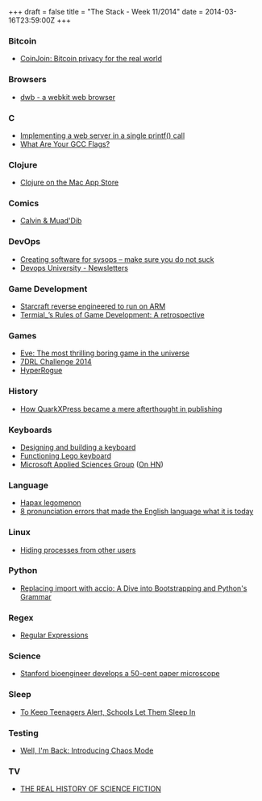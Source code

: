 +++
draft = false
title = "The Stack - Week 11/2014"
date = 2014-03-16T23:59:00Z
+++



### Bitcoin

 - [CoinJoin: Bitcoin privacy for the real world][Coinjoinbitcoinprivacyfortherealworld]

[Coinjoinbitcoinprivacyfortherealworld]: https://bitcointalk.org/index.php?topic=279249.0


### Browsers

 - [dwb - a webkit web browser][Dwbawebkitwebbrowser]

[Dwbawebkitwebbrowser]: http://portix.bitbucket.org/dwb/


### C

 - [Implementing a web server in a single printf() call][Implementingawebserverinasingleprintfcalltinyhackcom]
 - [What Are Your GCC Flags?][Whatareyourgccflagsxavierrocheshomework]

[Implementingawebserverinasingleprintfcalltinyhackcom]: http://tinyhack.com/2014/03/12/implementing-a-web-server-in-a-single-printf-call/
[Whatareyourgccflagsxavierrocheshomework]: http://blog.httrack.com/blog/2014/03/09/what-are-your-gcc-flags/


### Clojure

 - [Clojure on the Mac App Store][Clojureonthemacappstore]

[Clojureonthemacappstore]: https://nightweb.net/blog/clojure-on-mac-app-store.html


### Comics

 - [Calvin & Muad'Dib][Calvinmuaddib]

[Calvinmuaddib]: http://calvinanddune.tumblr.com/


### DevOps

 - [Creating software for sysops – make sure you do not suck][Plumbrcreatingsoftwareforsysopsmakesureyoudonotsuck]
 - [Devops University - Newsletters][DOUNewsletters]


[Plumbrcreatingsoftwareforsysopsmakesureyoudonotsuck]: https://plumbr.eu/blog/creating-software-for-operations-make-sure-you-do-not-suck
[DOUNewsletters]: https://devopsu.com/newsletters/


### Game Development

 - [Starcraft reverse engineered to run on ARM][Starcraftreverseengineeredtorunonarmhackernews]
 - [Termial_’s Rules of Game Development: A retrospective][Termialsrulesofgamedevelopmentaretrospectiveertysblog]

[Starcraftreverseengineeredtorunonarmhackernews]: https://news.ycombinator.com/item?id=7372414
[Termialsrulesofgamedevelopmentaretrospectiveertysblog]: http://organicdonut.com/?p=588


### Games

 - [Eve: The most thrilling boring game in the universe][Evethemostthrillingboringgameintheuniversepolygon]
 - [7DRL Challenge 2014][7drlchallenge2014roguebasin]
 - [HyperRogue][Hyperrogue]

[Evethemostthrillingboringgameintheuniversepolygon]: http://www.polygon.com/features/2014/2/24/5419788/eve-online-thrilling-boring
[7drlchallenge2014roguebasin]: http://www.roguebasin.com/index.php?title=7DRL_Challenge_2014
[Hyperrogue]: http://www.roguetemple.com/z/hyper.php


### History

 - [How QuarkXPress became a mere afterthought in publishing][Howquarkxpressbecameamereafterthoughtinpublishingarstechnica]

[Howquarkxpressbecameamereafterthoughtinpublishingarstechnica]: http://arstechnica.com/information-technology/2014/01/quarkxpress-the-demise-of-a-design-desk-darling/


### Keyboards

 - [Designing and building a keyboard][Designingandbuildingakeyboardhackernews]
 - [Functioning Lego keyboard][Functioninglegokeyboardthebrothersbricklegoblog]
 - [Microsoft Applied Sciences Group][Microsoftappliedsciencesgroup] ([On HN][Keyboardghostingexplainedhackernews])

[Designingandbuildingakeyboardhackernews]: https://news.ycombinator.com/item?id=7404970
[Functioninglegokeyboardthebrothersbricklegoblog]: http://www.brothers-brick.com/2014/03/06/functioning-lego-keyboard/
[Microsoftappliedsciencesgroup]: http://www.microsoft.com/appliedsciences/antighostingexplained.mspx
[Keyboardghostingexplainedhackernews]: https://news.ycombinator.com/item?id=7358333


### Language

 - [Hapax legomenon][Hapaxlegomenonwikipediathefreeencyclopedia]
 - [8 pronunciation errors that made the English language what it is today][8pronunciationerrorsthatmadetheenglishlanguagewhatitistodaydavidshariatmadaricommentisfreetheguardiancom]

[Hapaxlegomenonwikipediathefreeencyclopedia]: http://en.wikipedia.org/wiki/Hapax_legomenon#English_examples
[8pronunciationerrorsthatmadetheenglishlanguagewhatitistodaydavidshariatmadaricommentisfreetheguardiancom]: http://www.theguardian.com/commentisfree/2014/mar/11/pronunciation-errors-english-language


### Linux

 - [Hiding processes from other users][Hidingprocessesfromotherusers]

[Hidingprocessesfromotherusers]: http://www.debian-administration.org/article/702/Hiding_processes_from_other_users


### Python

 - [Replacing import with accio: A Dive into Bootstrapping and Python's Grammar][Replacingimportwithaccioadiveintobootstrappingandpythonsgrammar]

[Replacingimportwithaccioadiveintobootstrappingandpythonsgrammar]: http://mathamy.com/import-accio-bootstrapping-python-grammar.html


### Regex

 - [Regular Expressions][Regularexpressions]

[Regularexpressions]: http://qntm.org/files/re/re.html


### Science

 - [Stanford bioengineer develops a 50-cent paper microscope][Stanfordbioengineerdevelopsa50centpapermicroscopescopeblog]

[Stanfordbioengineerdevelopsa50centpapermicroscopescopeblog]: http://scopeblog.stanford.edu/2014/03/10/stanford-bioengineer-develops-a-50-cent-paper-microscope/


### Sleep

 - [To Keep Teenagers Alert, Schools Let Them Sleep In][Tokeepteenagersalertschoolsletthemsleepinnytimescom]

[Tokeepteenagersalertschoolsletthemsleepinnytimescom]: http://well.blogs.nytimes.com/2014/03/13/to-keep-teenagers-alert-schools-let-them-sleep-in/?_php=true&_type=blogs&_r=0


### Testing

 - [Well, I'm Back: Introducing Chaos Mode][Wellimbackintroducingchaosmode]

[Wellimbackintroducingchaosmode]: http://robert.ocallahan.org/2014/03/introducing-chaos-mode.html


### TV

 - [THE REAL HISTORY OF SCIENCE FICTION][Therealhistoryofsciencefiction]

[Therealhistoryofsciencefiction]: http://phantanews.de/wp/2014/03/the-real-history-of-science-fiction/

